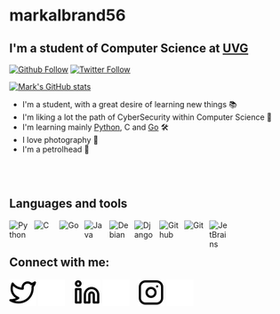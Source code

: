 # markalbrand56

## I'm a student of Computer Science at [UVG](https://www.uvg.edu.gt/)
[![Github Follow](https://img.shields.io/github/followers/markalbrand56?label=Follow&color=C9C9C9&style=for-the-badge&logo=github)](https://github.com/markalbrand56)
[![Twitter Follow](https://img.shields.io/twitter/follow/MarkAlbrand?color=1DA1F2&logo=twitter&style=for-the-badge)](https://twitter.com/intent/follow?original_referer=https%3A%2F%2Fgithub.com%2FcodeSTACKr&screen_name=MarkAlbrand)

[![Mark's GitHub stats](https://github-readme-stats.vercel.app/api?username=markalbrand56)](https://github.com/markalbrand56/markalbrand56)

- I'm a student, with a great desire of learning new things 📚
- I'm liking a lot the path of CyberSecurity within Computer Science 🔎
- I'm learning mainly [Python](https://github.com/markalbrand56/Frequency-Distribution_Statistics), C and [Go](https://github.com/markalbrand56/Automated-Media-Ingest) 🛠
- I love photography 📸
- I'm a petrolhead 🚗

<br />
<br />

## Languages and tools

[<img align="left" alt="Python" width="35px" src="https://cdn.jsdelivr.net/gh/devicons/devicon/icons/python/python-original.svg" style="padding-right:10px;" />]()

[<img align="left" alt="C" width="35px" src="https://cdn.jsdelivr.net/gh/devicons/devicon/icons/go/go-original-wordmark.svg" style="padding-right:10px;" />]()
 
[<img align="left" alt="Go" width="35px" src="https://cdn.jsdelivr.net/gh/devicons/devicon/icons/c/c-original.svg" style="padding-right:10px;" />]()

[<img align="left" alt="Java" width="35px" src="https://cdn.jsdelivr.net/gh/devicons/devicon/icons/java/java-original.svg" style="padding-right:10px;" />]()

[<img align="left" alt="Debian" width="35px" src="https://cdn.jsdelivr.net/gh/devicons/devicon/icons/debian/debian-original.svg" style="padding-right:10px;" />]()

[<img align="left" alt="Django" width="35px" src="https://cdn.jsdelivr.net/gh/devicons/devicon/icons/django/django-plain.svg" style="padding-right:10px;" />]()

[<img align="left" alt="Github" width="35px" src="https://cdn.jsdelivr.net/gh/devicons/devicon/icons/github/github-original.svg" style="padding-right:10px;" />]()

[<img align="left" alt="Git" width="35px" src="https://cdn.jsdelivr.net/gh/devicons/devicon/icons/git/git-original.svg" style="padding-right:10px;" />]()

[<img align="left" alt="JetBrains" width="35px" src="https://cdn.jsdelivr.net/gh/devicons/devicon/icons/jetbrains/jetbrains-original.svg" style="padding-right:10px;" />]()

<br />
<br />

## Connect with me:

[![website](./img/twitter-light.svg)](https://twitter.com/MarkAlbrand#gh-light-mode-only)
[![website](./img/twitter-dark.svg)](https://twitter.com/MarkAlbrand#gh-dark-mode-only)
&nbsp;&nbsp;
[![website](./img/linkedin-light.svg)](https://www.linkedin.com/in/mark-alexander-albrand-mendoza/#gh-light-mode-only)
[![website](./img/linkedin-dark.svg)](https://www.linkedin.com/in/mark-alexander-albrand-mendoza/#gh-dark-mode-only)
&nbsp;&nbsp;
[![website](./img/instagram-light.svg)](https://www.instagram.com/mark.albrand56/#gh-light-mode-only)
[![website](./img/instagram-dark.svg)](https://www.instagram.com/mark.albrand56/#gh-dark-mode-only)